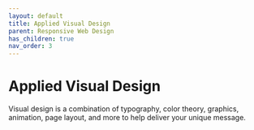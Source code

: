 ```yaml
---
layout: default
title: Applied Visual Design
parent: Responsive Web Design
has_children: true
nav_order: 3
---
```

# Applied Visual Design
Visual design is a combination of typography, color theory, graphics, animation, page layout, and more to help deliver your unique message.